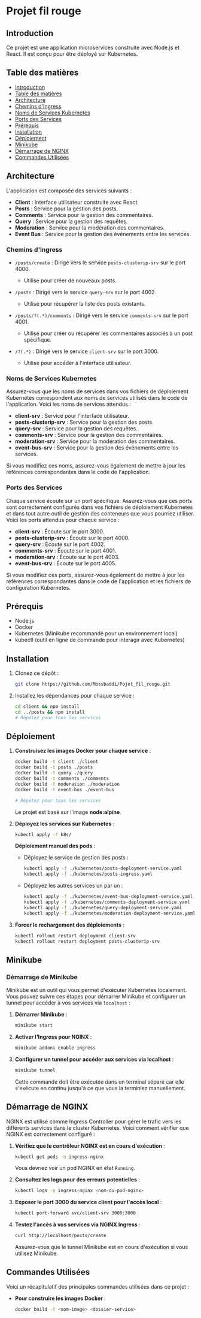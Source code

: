 # Projet fil rouge

## Introduction

Ce projet est une application microservices construite avec Node.js et React. Il est conçu pour être déployé sur Kubernetes.

## Table des matières

- [Introduction](#introduction)
- [Table des matières](#table-des-matières)
- [Architecture](#architecture)
- [Chemins d'Ingress](#chemins-dingress)
- [Noms de Services Kubernetes](#noms-de-services-kubernetes)
- [Ports des Services](#ports-des-services)
- [Prérequis](#prérequis)
- [Installation](#installation)
- [Déploiement](#déploiement)
- [Minikube](#minikube)
- [Démarrage de NGINX](#démarrage-de-nginx)
- [Commandes Utilisées](#commandes-utilisées)

## Architecture

L'application est composée des services suivants :

- **Client** : Interface utilisateur construite avec React.
- **Posts** : Service pour la gestion des posts.
- **Comments** : Service pour la gestion des commentaires.
- **Query** : Service pour la gestion des requêtes.
- **Moderation** : Service pour la modération des commentaires.
- **Event Bus** : Service pour la gestion des événements entre les services.

### Chemins d'Ingress

- `/posts/create` : Dirigé vers le service `posts-clusterip-srv` sur le port 4000.
  - Utilisé pour créer de nouveaux posts.
  
- `/posts` : Dirigé vers le service `query-srv` sur le port 4002.
  - Utilisé pour récupérer la liste des posts existants.
  
- `/posts/?(.*)/comments` : Dirigé vers le service `comments-srv` sur le port 4001.
  - Utilisé pour créer ou récupérer les commentaires associés à un post spécifique.
  
- `/?(.*)` : Dirigé vers le service `client-srv` sur le port 3000.
  - Utilisé pour accéder à l'interface utilisateur.

### Noms de Services Kubernetes

Assurez-vous que les noms de services dans vos fichiers de déploiement Kubernetes correspondent aux noms de services utilisés dans le code de l'application. Voici les noms de services attendus :

- **client-srv** : Service pour l'interface utilisateur.
- **posts-clusterip-srv** : Service pour la gestion des posts.
- **query-srv** : Service pour la gestion des requêtes.
- **comments-srv** : Service pour la gestion des commentaires.
- **moderation-srv** : Service pour la modération des commentaires.
- **event-bus-srv** : Service pour la gestion des événements entre les services.

Si vous modifiez ces noms, assurez-vous également de mettre à jour les références correspondantes dans le code de l'application.

### Ports des Services

Chaque service écoute sur un port spécifique. Assurez-vous que ces ports sont correctement configurés dans vos fichiers de déploiement Kubernetes et dans tout autre outil de gestion des conteneurs que vous pourriez utiliser. Voici les ports attendus pour chaque service :

- **client-srv** : Écoute sur le port 3000.
- **posts-clusterip-srv** : Écoute sur le port 4000.
- **query-srv** : Écoute sur le port 4002.
- **comments-srv** : Écoute sur le port 4001.
- **moderation-srv** : Écoute sur le port 4003.
- **event-bus-srv** : Écoute sur le port 4005.

Si vous modifiez ces ports, assurez-vous également de mettre à jour les références correspondantes dans le code de l'application et les fichiers de configuration Kubernetes.

## Prérequis

- Node.js
- Docker
- Kubernetes (Minikube recommandé pour un environnement local)
- kubectl (outil en ligne de commande pour interagir avec Kubernetes)

## Installation

1. Clonez ce dépôt :
    ```bash
    git clone https://github.com/Mossbaddi/Pojet_fil_rouge.git
    ```

2. Installez les dépendances pour chaque service :
    ```bash
    cd client && npm install
    cd ../posts && npm install
    # Répétez pour tous les services
    ```

## Déploiement

1. **Construisez les images Docker pour chaque service** :
    ```bash
    docker build -t client ./client
    docker build -t posts ./posts 
    docker build -t query ./query
    docker build -t comments ./comments
    docker build -t moderation ./moderation
    docker build -t event-bus ./event-bus
    
    # Répétez pour tous les services
    ```
    Le projet est basé sur l'image **node:alpine**.

2. **Déployez les services sur Kubernetes** :
    ```bash
    kubectl apply -f k8s/
    ```

    **Déploiement manuel des pods** :

    - Déployez le service de gestion des posts :
      ```bash
      kubectl apply -f ./kubernetes/posts-deployment-service.yaml 
      kubectl apply -f ./kubernetes/posts-ingress.yaml 
      ```
      
    - Déployez les autres services un par un :
      ```bash
      kubectl apply -f ./kubernetes/event-bus-deployment-service.yaml 
      kubectl apply -f ./kubernetes/comments-deployment-service.yaml
      kubectl apply -f ./kubernetes/query-deployment-service.yaml
      kubectl apply -f ./kubernetes/moderation-deployment-service.yaml
      ```

3. **Forcer le rechargement des déploiements** :
    ```bash
    kubectl rollout restart deployment client-srv
    kubectl rollout restart deployment posts-clusterip-srv
    ```

## Minikube

### Démarrage de Minikube

Minikube est un outil qui vous permet d'exécuter Kubernetes localement. Vous pouvez suivre ces étapes pour démarrer Minikube et configurer un tunnel pour accéder à vos services via `localhost` :

1. **Démarrer Minikube** :
    ```bash
    minikube start
    ```

2. **Activer l'Ingress pour NGINX** :
    ```bash
    minikube addons enable ingress
    ```

3. **Configurer un tunnel pour accéder aux services via localhost** :
    ```bash
    minikube tunnel
    ```

   Cette commande doit être exécutée dans un terminal séparé car elle s'exécute en continu jusqu'à ce que vous la terminiez manuellement.

## Démarrage de NGINX

NGINX est utilisé comme Ingress Controller pour gérer le trafic vers les différents services dans le cluster Kubernetes. Voici comment vérifier que NGINX est correctement configuré :

1. **Vérifiez que le contrôleur NGINX est en cours d'exécution** :
    ```bash
    kubectl get pods -n ingress-nginx
    ```

    Vous devriez voir un pod NGINX en état `Running`.

2. **Consultez les logs pour des erreurs potentielles** :
    ```bash
    kubectl logs -n ingress-nginx <nom-du-pod-nginx>
    ```

3. **Exposer le port 3000 du service client pour l'accès local** :
    ```bash
    kubectl port-forward svc/client-srv 3000:3000
    ```

4. **Testez l'accès à vos services via NGINX Ingress** :
    ```bash
    curl http://localhost/posts/create
    ```

    Assurez-vous que le tunnel Minikube est en cours d'exécution si vous utilisez Minikube.

## Commandes Utilisées

Voici un récapitulatif des principales commandes utilisées dans ce projet :

- **Pour construire les images Docker** :
  ```bash
  docker build -t <nom-image> <dossier-service>
